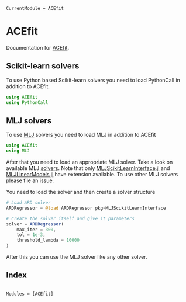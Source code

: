 ```@meta
CurrentModule = ACEfit
```

# ACEfit

Documentation for [ACEfit](https://github.com/ACEsuit/ACEfit.jl).

## Scikit-learn solvers

To use Python based Scikit-learn solvers you need to load PythonCall in addition to ACEfit.

```julia
using ACEfit
using PythonCall
```

## MLJ solvers

To use [MLJ](https://github.com/alan-turing-institute/MLJ.jl) solvers you need to load MLJ in addition to ACEfit

```julia
using ACEfit
using MLJ
```

After that you need to load an appropriate MLJ solver. Take a look on available MLJ [solvers](https://alan-turing-institute.github.io/MLJ.jl/dev/model_browser/). Note that only [MLJScikitLearnInterface.jl](https://github.com/JuliaAI/MLJScikitLearnInterface.jl) and [MLJLinearModels.jl](https://github.com/JuliaAI/MLJLinearModels.jl) have extension available. To use other MLJ solvers please file an issue.

You need to load the solver and then create a solver structure

```julia
# Load ARD solver
ARDRegressor = @load ARDRegressor pkg=MLJScikitLearnInterface

# Create the solver itself and give it parameters
solver = ARDRegressor(
    max_iter = 300,
    tol = 1e-3,
    threshold_lambda = 10000
)
```

After this you can use the MLJ solver like any other solver.

## Index

```@index
```

```@autodocs
Modules = [ACEfit]
```
